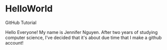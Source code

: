 # HelloWorld
GitHub Tutorial

Hello Everyone!
My name is Jennifer Nguyen. After two years of studying computer science, I've decided that it's about due time that I make a github account!
